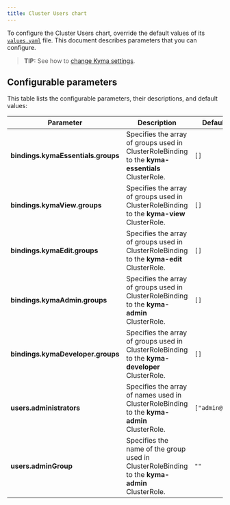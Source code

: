 ```yaml
---
title: Cluster Users chart
---
```


To configure the Cluster Users chart, override the default values of its [`values.yaml`](https://github.com/kyma-project/kyma/blob/main/resources/cluster-users/values.yaml) file. This document describes parameters that you can configure.

>**TIP:** See how to [change Kyma settings](../../04-operation-guides/operations/04-change-kyma-config-values.md).

## Configurable parameters

This table lists the configurable parameters, their descriptions, and default values:

| Parameter | Description | Default value |
|-----------|-------------|---------------|
| **bindings.kymaEssentials.groups** | Specifies the array of groups used in ClusterRoleBinding to the **kyma-essentials** ClusterRole. | `[]` |
| **bindings.kymaView.groups** | Specifies the array of groups used in ClusterRoleBinding to the **kyma-view** ClusterRole. | `[]` |
| **bindings.kymaEdit.groups** | Specifies the array of groups used in ClusterRoleBinding to the **kyma-edit** ClusterRole. | `[]` |
| **bindings.kymaAdmin.groups** | Specifies the array of groups used in ClusterRoleBinding to the **kyma-admin** ClusterRole. | `[]` |
| **bindings.kymaDeveloper.groups** | Specifies the array of groups used in ClusterRoleBinding to the **kyma-developer** ClusterRole. | `[]` |
| **users.administrators** | Specifies the array of names used in ClusterRoleBinding to the **kyma-admin** ClusterRole. | `["admin@kyma.cx"]` |
| **users.adminGroup** | Specifies the name of the group used in ClusterRoleBinding to the **kyma-admin** ClusterRole. | `""` |
